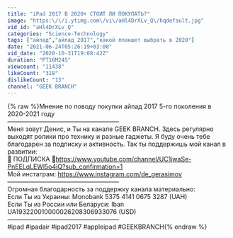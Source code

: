 ```yaml
---
title: "iPad 2017 В 2020+ СТОИТ ЛИ ПОКУПАТЬ?"
image: "https:\/\/i.ytimg.com\/vi\/aHl4DrXLv_Q\/hqdefault.jpg"
vid_id: "aHl4DrXLv_Q"
categories: "Science-Technology"
tags: ["айпад","айпад 2017","какой планшет выбрать в 2020"]
date: "2021-06-24T05:26:19+03:00"
vid_date: "2020-10-31T19:08:42Z"
duration: "PT16M24S"
viewcount: "11438"
likeCount: "318"
dislikeCount: "13"
channel: "GEEK BRANCH"
---
```

{% raw %}Мнение по поводу покупки айпад 2017 5-го поколения в 2020-2021 году<br />––––––––––––––––––––––––––––––––––––<br />Меня зовут Денис, и Ты на канале GEEK BRANCH. Здесь регулярно выходят ролики про технику и разные гаджеты. Я буду очень тебе благодарен за подписку и активность. Так ты поддержишь мой канал в развитии: <br />🔔 ПОДПИСКА 💙<a rel="nofollow" target="blank" href="https://www.youtube.com/channel/UC1jwaSe-PnEELqLEWl5o4iQ?sub_confirmation=1">https://www.youtube.com/channel/UC1jwaSe-PnEELqLEWl5o4iQ?sub_confirmation=1</a><br />Мой инстаграм: <a rel="nofollow" target="blank" href="https://www.instagram.com/de_gerasimov">https://www.instagram.com/de_gerasimov</a><br />––––––––––––––––––––––––––––––––––––<br />Огромная благодарность за поддержку канала материально:<br />Если Ты из Украины: Monobank 5375 4141 0675 3287 (UAH)<br />Если Ты из России или Беларуси: Iban UA193220010000026208306933076 (USD)<br />––––––––––––––––––––––––––––––––––––<br />#ipad #ipadair #ipad2017 #appleipad #GEEKBRANCH{% endraw %}
